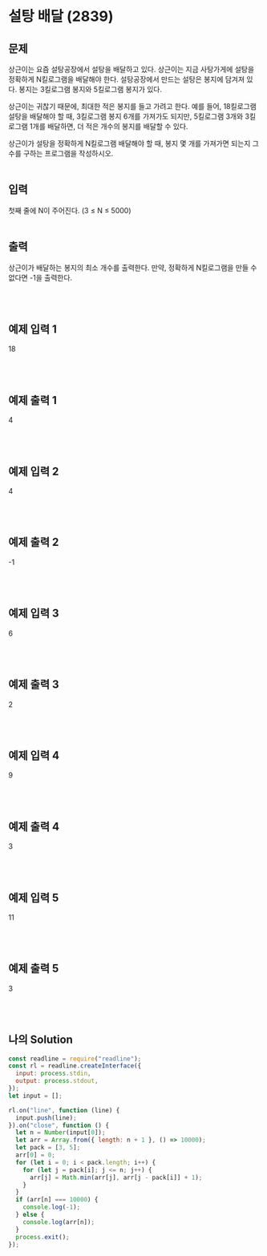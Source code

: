 # 설탕 배달 (2839)

## 문제

상근이는 요즘 설탕공장에서 설탕을 배달하고 있다. 상근이는 지금 사탕가게에 설탕을 정확하게 N킬로그램을 배달해야 한다. 설탕공장에서 만드는 설탕은 봉지에 담겨져 있다. 봉지는 3킬로그램 봉지와 5킬로그램 봉지가 있다.

상근이는 귀찮기 때문에, 최대한 적은 봉지를 들고 가려고 한다. 예를 들어, 18킬로그램 설탕을 배달해야 할 때, 3킬로그램 봉지 6개를 가져가도 되지만, 5킬로그램 3개와 3킬로그램 1개를 배달하면, 더 적은 개수의 봉지를 배달할 수 있다.

상근이가 설탕을 정확하게 N킬로그램 배달해야 할 때, 봉지 몇 개를 가져가면 되는지 그 수를 구하는 프로그램을 작성하시오.
<br/>
<br/>

## 입력

첫째 줄에 N이 주어진다. (3 ≤ N ≤ 5000)
<br/>
<br/>

## 출력

상근이가 배달하는 봉지의 최소 개수를 출력한다. 만약, 정확하게 N킬로그램을 만들 수 없다면 -1을 출력한다.

<br/>
<br/>

## 예제 입력 1

18

<br/>
<br/>

## 예제 출력 1

4

<br/>
<br/>

## 예제 입력 2

4

<br/>
<br/>

## 예제 출력 2

-1

<br/>
<br/>

## 예제 입력 3

6

<br/>
<br/>

## 예제 출력 3

2

<br/>
<br/>

## 예제 입력 4

9

<br/>
<br/>

## 예제 출력 4

3

<br/>
<br/>

## 예제 입력 5

11

<br/>
<br/>

## 예제 출력 5

3

<br/>
<br/>

## 나의 Solution

```javascript
const readline = require("readline");
const rl = readline.createInterface({
  input: process.stdin,
  output: process.stdout,
});
let input = [];

rl.on("line", function (line) {
  input.push(line);
}).on("close", function () {
  let n = Number(input[0]);
  let arr = Array.from({ length: n + 1 }, () => 10000);
  let pack = [3, 5];
  arr[0] = 0;
  for (let i = 0; i < pack.length; i++) {
    for (let j = pack[i]; j <= n; j++) {
      arr[j] = Math.min(arr[j], arr[j - pack[i]] + 1);
    }
  }
  if (arr[n] === 10000) {
    console.log(-1);
  } else {
    console.log(arr[n]);
  }
  process.exit();
});
```
